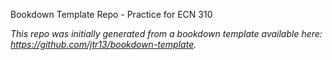 Bookdown Template Repo - Practice for ECN 310

*This repo was initially generated from a bookdown template available here: https://github.com/jtr13/bookdown-template.*
